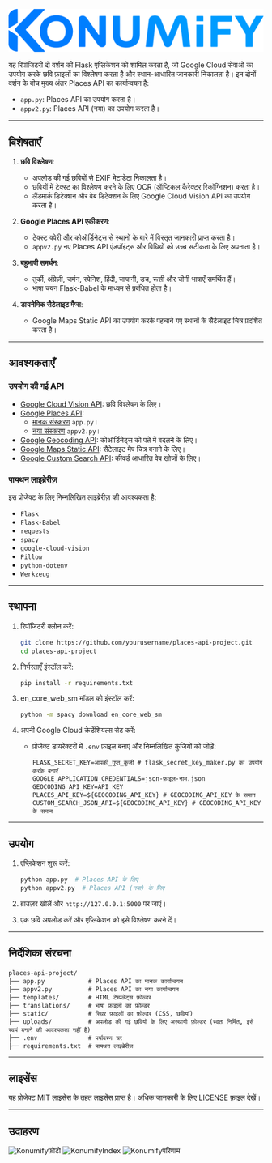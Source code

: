 ![KonumifyLogo](../static/konumify.png)

यह रिपॉजिटरी दो वर्शन की Flask एप्लिकेशन को शामिल करता है, जो Google Cloud सेवाओं का उपयोग करके छवि फ़ाइलों का विश्लेषण करता है और स्थान-आधारित जानकारी निकालता है। इन दोनों वर्शन के बीच मुख्य अंतर Places API का कार्यान्वयन है:

- `app.py`: Places API का उपयोग करता है।
- `appv2.py`: Places API (नया) का उपयोग करता है।

---

## विशेषताएँ

1. **छवि विश्लेषण**:
   - अपलोड की गई छवियों से EXIF मेटाडेटा निकालता है।
   - छवियों में टेक्स्ट का विश्लेषण करने के लिए OCR (ऑप्टिकल कैरेक्टर रिकॉग्निशन) करता है।
   - लैंडमार्क डिटेक्शन और वेब डिटेक्शन के लिए Google Cloud Vision API का उपयोग करता है।

2. **Google Places API एकीकरण**:
   - टेक्स्ट क्वेरी और कोऑर्डिनेट्स से स्थानों के बारे में विस्तृत जानकारी प्राप्त करता है।
   - `appv2.py` नए Places API एंडपॉइंट्स और विधियों को उच्च सटीकता के लिए अपनाता है।

3. **बहुभाषी समर्थन**:
   - तुर्की, अंग्रेज़ी, जर्मन, स्पेनिश, हिंदी, जापानी, डच, रूसी और चीनी भाषाएँ समर्थित हैं।
   - भाषा चयन Flask-Babel के माध्यम से प्रबंधित होता है।

4. **डायनेमिक सैटेलाइट मैप्स**:
   - Google Maps Static API का उपयोग करके पहचाने गए स्थानों के सैटेलाइट चित्र प्रदर्शित करता है।

---

## आवश्यकताएँ

### उपयोग की गई API

- [Google Cloud Vision API](https://cloud.google.com/vision/docs): छवि विश्लेषण के लिए।
- [Google Places API](https://developers.google.com/maps/documentation/places/web-service/choose-api):
  - [मानक संस्करण](https://developers.google.com/maps/documentation/places/web-service/search) `app.py`।
  - [नया संस्करण](https://developers.google.com/maps/documentation/places/web-service/op-overview) `appv2.py`।
- [Google Geocoding API](https://developers.google.com/maps/documentation/geocoding): कोऑर्डिनेट्स को पते में बदलने के लिए।
- [Google Maps Static API](https://developers.google.com/maps/documentation/maps-static): सैटेलाइट मैप चित्र बनाने के लिए।
- [Google Custom Search API](https://developers.google.com/custom-search/v1/introduction): कीवर्ड आधारित वेब खोजों के लिए।

### पायथन लाइब्रेरीज़

इस प्रोजेक्ट के लिए निम्नलिखित लाइब्रेरीज़ की आवश्यकता है:

- `Flask`
- `Flask-Babel`
- `requests`
- `spacy`
- `google-cloud-vision`
- `Pillow`
- `python-dotenv`
- `Werkzeug`

---

## स्थापना

1. रिपॉजिटरी क्लोन करें:
   ```bash
   git clone https://github.com/yourusername/places-api-project.git
   cd places-api-project
   ```

2. निर्भरताएँ इंस्टॉल करें:
   ```bash
   pip install -r requirements.txt
   ```

3. en_core_web_sm मॉडल को इंस्टॉल करें:
   ```bash
   python -m spacy download en_core_web_sm
   ```

4. अपनी Google Cloud क्रेडेंशियल्स सेट करें:
   - प्रोजेक्ट डायरेक्टरी में `.env` फ़ाइल बनाएं और निम्नलिखित कुंजियों को जोड़ें:
     ```env
     FLASK_SECRET_KEY=आपकी_गुप्त_कुंजी # flask_secret_key_maker.py का उपयोग करके बनाएँ
     GOOGLE_APPLICATION_CREDENTIALS=json-फ़ाइल-नाम.json
     GEOCODING_API_KEY=API_KEY
     PLACES_API_KEY=${GEOCODING_API_KEY} # GEOCODING_API_KEY के समान
     CUSTOM_SEARCH_JSON_API=${GEOCODING_API_KEY} # GEOCODING_API_KEY के समान
     ```

---

## उपयोग

1. एप्लिकेशन शुरू करें:
   ```bash
   python app.py  # Places API के लिए
   python appv2.py  # Places API (नया) के लिए
   ```

2. ब्राउज़र खोलें और `http://127.0.0.1:5000` पर जाएं।

3. एक छवि अपलोड करें और एप्लिकेशन को इसे विश्लेषण करने दें।

---

## निर्देशिका संरचना

```
places-api-project/
├── app.py            # Places API का मानक कार्यान्वयन
├── appv2.py          # Places API का नया कार्यान्वयन
├── templates/        # HTML टेम्पलेट्स फ़ोल्डर
├── translations/     # भाषा फ़ाइलों का फ़ोल्डर
├── static/           # स्थिर फ़ाइलों का फ़ोल्डर (CSS, छवियाँ)
├── uploads/          # अपलोड की गई छवियों के लिए अस्थायी फ़ोल्डर (स्वतः निर्मित, इसे स्वयं बनाने की आवश्यकता नहीं है)
├── .env              # पर्यावरण चर
├── requirements.txt  # पायथन लाइब्रेरीज़
```

---

## लाइसेंस

यह प्रोजेक्ट MIT लाइसेंस के तहत लाइसेंस प्राप्त है। अधिक जानकारी के लिए [LICENSE](LICENSE) फ़ाइल देखें।

---

## उदाहरण
![Konumifyफ़ोटो](https://i.imgur.com/ovvhnKq.jpeg)
![KonumifyIndex](https://i.imgur.com/2DP8HCz.png)
![Konumifyपरिणाम](https://i.imgur.com/DUHpuXp.png)
